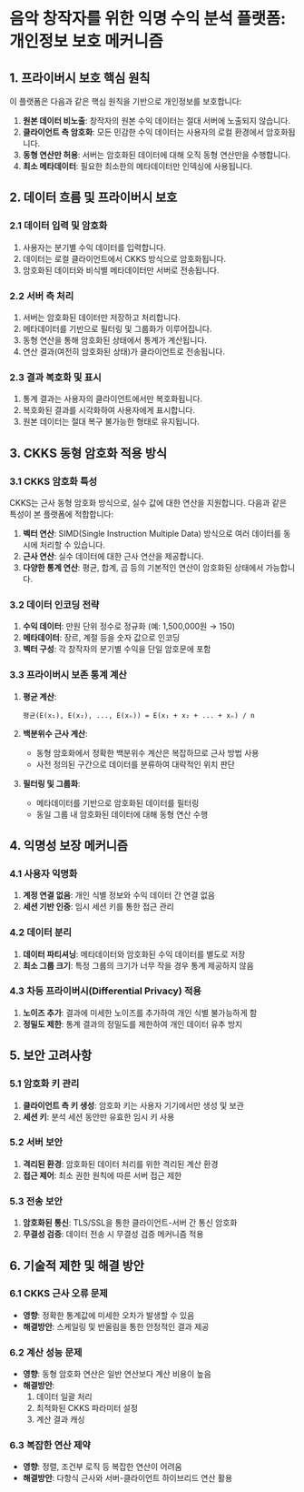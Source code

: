 # 음악 창작자를 위한 익명 수익 분석 플랫폼: 개인정보 보호 메커니즘

## 1. 프라이버시 보호 핵심 원칙

이 플랫폼은 다음과 같은 핵심 원칙을 기반으로 개인정보를 보호합니다:

1. **원본 데이터 비노출**: 창작자의 원본 수익 데이터는 절대 서버에 노출되지 않습니다.
2. **클라이언트 측 암호화**: 모든 민감한 수익 데이터는 사용자의 로컬 환경에서 암호화됩니다.
3. **동형 연산만 허용**: 서버는 암호화된 데이터에 대해 오직 동형 연산만을 수행합니다.
4. **최소 메타데이터**: 필요한 최소한의 메타데이터만 인덱싱에 사용됩니다.

## 2. 데이터 흐름 및 프라이버시 보호

### 2.1 데이터 입력 및 암호화

1. 사용자는 분기별 수익 데이터를 입력합니다.
2. 데이터는 로컬 클라이언트에서 CKKS 방식으로 암호화됩니다.
3. 암호화된 데이터와 비식별 메타데이터만 서버로 전송됩니다.

### 2.2 서버 측 처리

1. 서버는 암호화된 데이터만 저장하고 처리합니다.
2. 메타데이터를 기반으로 필터링 및 그룹화가 이루어집니다.
3. 동형 연산을 통해 암호화된 상태에서 통계가 계산됩니다.
4. 연산 결과(여전히 암호화된 상태)가 클라이언트로 전송됩니다.

### 2.3 결과 복호화 및 표시

1. 통계 결과는 사용자의 클라이언트에서만 복호화됩니다.
2. 복호화된 결과를 시각화하여 사용자에게 표시합니다.
3. 원본 데이터는 절대 복구 불가능한 형태로 유지됩니다.

## 3. CKKS 동형 암호화 적용 방식

### 3.1 CKKS 암호화 특성

CKKS는 근사 동형 암호화 방식으로, 실수 값에 대한 연산을 지원합니다. 다음과 같은 특성이 본 플랫폼에 적합합니다:

1. **벡터 연산**: SIMD(Single Instruction Multiple Data) 방식으로 여러 데이터를 동시에 처리할 수 있습니다.
2. **근사 연산**: 실수 데이터에 대한 근사 연산을 제공합니다.
3. **다양한 통계 연산**: 평균, 합계, 곱 등의 기본적인 연산이 암호화된 상태에서 가능합니다.

### 3.2 데이터 인코딩 전략

1. **수익 데이터**: 만원 단위 정수로 정규화 (예: 1,500,000원 → 150)
2. **메타데이터**: 장르, 계절 등을 숫자 값으로 인코딩
3. **벡터 구성**: 각 창작자의 분기별 수익을 단일 암호문에 포함

### 3.3 프라이버시 보존 통계 계산

1. **평균 계산**:

   ```
   평균(E(x₁), E(x₂), ..., E(xₙ)) = E(x₁ + x₂ + ... + xₙ) / n
   ```

2. **백분위수 근사 계산**:

   - 동형 암호화에서 정확한 백분위수 계산은 복잡하므로 근사 방법 사용
   - 사전 정의된 구간으로 데이터를 분류하여 대략적인 위치 판단

3. **필터링 및 그룹화**:
   - 메타데이터를 기반으로 암호화된 데이터를 필터링
   - 동일 그룹 내 암호화된 데이터에 대해 동형 연산 수행

## 4. 익명성 보장 메커니즘

### 4.1 사용자 익명화

1. **계정 연결 없음**: 개인 식별 정보와 수익 데이터 간 연결 없음
2. **세션 기반 인증**: 임시 세션 키를 통한 접근 관리

### 4.2 데이터 분리

1. **데이터 파티셔닝**: 메타데이터와 암호화된 수익 데이터를 별도로 저장
2. **최소 그룹 크기**: 특정 그룹의 크기가 너무 작을 경우 통계 제공하지 않음

### 4.3 차등 프라이버시(Differential Privacy) 적용

1. **노이즈 추가**: 결과에 미세한 노이즈를 추가하여 개인 식별 불가능하게 함
2. **정밀도 제한**: 통계 결과의 정밀도를 제한하여 개인 데이터 유추 방지

## 5. 보안 고려사항

### 5.1 암호화 키 관리

1. **클라이언트 측 키 생성**: 암호화 키는 사용자 기기에서만 생성 및 보관
2. **세션 키**: 분석 세션 동안만 유효한 임시 키 사용

### 5.2 서버 보안

1. **격리된 환경**: 암호화된 데이터 처리를 위한 격리된 계산 환경
2. **접근 제어**: 최소 권한 원칙에 따른 서버 접근 제한

### 5.3 전송 보안

1. **암호화된 통신**: TLS/SSL을 통한 클라이언트-서버 간 통신 암호화
2. **무결성 검증**: 데이터 전송 시 무결성 검증 메커니즘 적용

## 6. 기술적 제한 및 해결 방안

### 6.1 CKKS 근사 오류 문제

- **영향**: 정확한 통계값에 미세한 오차가 발생할 수 있음
- **해결방안**: 스케일링 및 반올림을 통한 안정적인 결과 제공

### 6.2 계산 성능 문제

- **영향**: 동형 암호화 연산은 일반 연산보다 계산 비용이 높음
- **해결방안**:
  1. 데이터 일괄 처리
  2. 최적화된 CKKS 파라미터 설정
  3. 계산 결과 캐싱

### 6.3 복잡한 연산 제약

- **영향**: 정렬, 조건부 로직 등 복잡한 연산이 어려움
- **해결방안**: 다항식 근사와 서버-클라이언트 하이브리드 연산 활용
